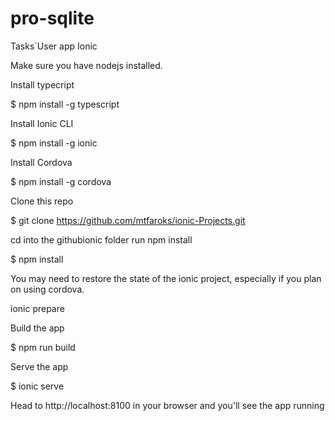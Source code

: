 # pro-sqlite
Tasks´User app Ionic

Make sure you have nodejs installed.

Install typecript

$ npm install -g typescript

Install Ionic CLI

$ npm install -g ionic

Install Cordova

$ npm install -g cordova

Clone this repo

$ git clone https://github.com/mtfaroks/ionic-Projects.git

cd into the githubionic folder run npm install

$ npm install

You may need to restore the state of the ionic project, especially if you plan on using cordova.

ionic prepare

Build the app

$ npm run build

Serve the app

$ ionic serve

Head to http://localhost:8100 in your browser and you'll see the app running
